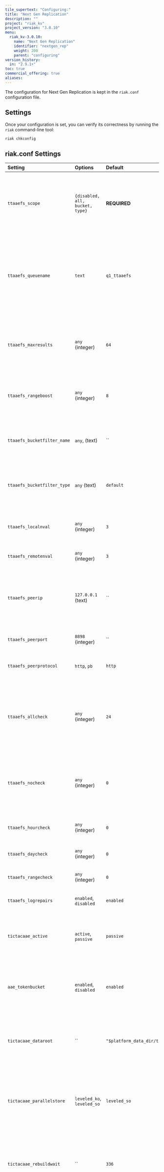 ```yaml
---
tile_supertext: "Configuring:"
title: "Next Gen Replication"
description: ""
project: "riak_kv"
project_version: "3.0.10"
menu:
  riak_kv-3.0.10:
    name: "Next Gen Replication"
    identifier: "nextgen_rep"
    weight: 200
    parent: "configuring"
version_history:
  in: "2.9.1+"
toc: true
commercial_offering: true
aliases:
---
```


The configuration for Next Gen Replication is kept in
 the `riak.conf` configuration file.

## Settings

Once your configuration is set, you can verify its correctness by
running the `riak` command-line tool:

```bash
riak chkconfig
```

## riak.conf Settings

Setting | Options | Default | Description
:-------|:--------|:--------|:-----------
`ttaaefs_scope` | `{disabled, all, bucket, type}` | **REQUIRED** | For Tictac full-sync does all data need to be sync'd, or should a specific bucket be sync'd (bucket), or a specific bucket type (type).Note that in most cases sync of all data is lower overhead than sync of a subset of data - as cached AAE trees will be used.
`ttaaefs_queuename` | `text` | `q1_ttaaefs` | For tictac full-sync what registered queue name on this cluster should be use for passing references to data which needs to be replicated for AAE full-sync. This queue name must be defined as a `riak_kv.replq<n>_queuename`, but need not be exlusive to full-sync (i.e. a real-time replication queue may be used as well).
`ttaaefs_maxresults` | `any` (integer) | `64` | or tictac full-sync what is the maximum number of AAE segments to be compared per exchange. Reducing this will speed up clock compare queries, but will increase the number of exchanges required to complete a repair.
`ttaaefs_rangeboost` | `any` (integer) | `8` | For tictac full-sync what is the maximum number of AAE segments to be compared per exchange. When running a range_check query this will be the ttaaefs_max results * ttaaefs_rangeboost.
`ttaaefs_bucketfilter_name` | `any`, (text)| `` | For Tictac bucket full-sync which bucket should be sync'd by this node. Only ascii string bucket definitions supported (which will be converted using list_to_binary).
`ttaaefs_bucketfilter_type` | `any` (text) | `default` | For Tictac bucket full-sync what is the bucket type of the bucket name. Only ascii string type bucket definitions supported (these definitions will be converted to binary using list_to_binary)
`ttaaefs_localnval` | `any` (integer) | `3` | For Tictac all full-sync which NVAL should be sync'd by this node. This is the `local` nval, as the data in the remote cluster may have an alternative nval.
`ttaaefs_remotenval` | `any` (integer) | `3` | For Tictac all full-sync which NVAL should be sync'd in the remote cluster.
`ttaaefs_peerip` | `127.0.0.1` (text) | `` | The network address of the peer node in the cluster with which this node will connect to for full_sync purposes. If this peer node is unavailable, then this local node will not perform any full-sync actions, so alternative peer addresses should be configured in other nodes.
`ttaaefs_peerport` | `8898` (integer) | `` | The port to be used when connecting to the remote peer cluster.
`ttaaefs_peerprotocol` | `http`, `pb` | `http` | The protocol to be used when conecting to the peer in the remote cluster. Could be http or pb (but only http currently being tested).
`ttaaefs_allcheck` | `any` (integer) | `24` | How many times per 24hour period should all the data be checked to confirm it is fully sync'd. When running a full (i.e. nval) sync this will check all the data under that nval between the clusters, and when the trees are out of alignment, will check across all data where the nval matches the specified nval.
`ttaaefs_nocheck` | `any` (integer) | `0` | How many times per 24hour period should no data be checked to confirm it is fully sync'd. Use nochecks to align the number of checks done by each node - if each node has the same number of slots, they will naurally space their checks within the period of the slot.
`ttaaefs_hourcheck` | `any` (integer) | `0` | How many times per 24hour period should the last hours data be checked to confirm it is fully sync'd.
`ttaaefs_daycheck` | `any` (integer) | `0` | How many times per 24hour period should the last 24-hours of data be checked to confirm it is fully sync'd.
`ttaaefs_rangecheck` | `any` (integer) | `0` | How many times per 24hour period should the a range_check be run.
`ttaaefs_logrepairs` | `enabled`, `disabled` | `enabled` | If Tictac AAE full-sync discovers keys to be repaired, should each key that is repaired be logged
`tictacaae_active` | `active`, `passive` | `passive` | Enable or disable tictacaae. Note that disabling tictacaae will set the use of tictacaae_active only at startup - setting the environment variable at runtime will have no impact.
`aae_tokenbucket` | `enabled`, `disabled` | `enabled` | To protect against unbounded queues developing and subsequent timeouts/crashes of the AAE process, back-pressure signalling is used to block the vnode should a backlog develop on the AAE process. This can be disabled.
`tictacaae_dataroot` | `` | `"$platform_data_dir/tictac_aae"` | Set the path for storing tree caches and parallel key stores. Note that at startup folders may be created for every partition, and not removed when that partition hands off (although the contents should be cleared).
`tictacaae_parallelstore` | `leveled_ko`, `leveled_so` | `leveled_so` | On startup, if tictacaae is enabled, then the vnode will detect of the vnode backend has the capability to be a "native" store. If not, then parallel mode will be entered, and a parallel AAE keystore will be started. There are two potential parallel store backends - leveled_ko, and leveled_so.
`tictacaae_rebuildwait` | `` | `336` | This is the number of hours between rebuilds of the Tictac AAE system for each vnode. A rebuild will invoke a rebuild of the key store (which is a null operation when in native mode), and then a rebuild of the tree cache from the rebuilt store.
`tictacaae_rebuilddelay` | `` | `345600` | Once the AAE system has expired (due to the rebuild wait), the rebuild will not be triggered until the rebuild delay which will be a random number up to the size of this delay (in seconds).
`tictacaae_storeheads` | `enabled`, `disabled` | `disabled` | By default when running a parallel keystore, only a small amount of metadata is required for AAE purposes, and with store heads disabled only that small amount of metadata is stored.
`tictacaae_exchangetick` | `` | `240000` | Exchanges are prompted every exchange tick, on each vnode. By default there is a tick every 4 minutes. Exchanges will skip when previous exchanges have not completed, in order to prevent a backlog of fetch-clock scans developing.
`tictacaae_rebuildtick` | `` | `3600000` | Rebuilds will be triggered depending on the riak_kv.tictacaae_rebuildwait, but they must also be prompted by a tick. The tick size can be modified at run-time by setting the environment variable via riak attach.
`tictacaae_maxresults` | `` | `256` | The Merkle tree used has 4096 * 1024 leaves. When a large discrepancy is discovered, only part of the discrepancy will be resolved each exchange - active anti-entropy is intended to be a background process for repairing long-term loss of data, hinted handoff and read-repair are the short-term and immediate answers to entropy. How much of the tree is repaired each pass is defined by the tictacaae_maxresults.

